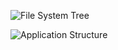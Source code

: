 ![File System Tree](./server/public/images/fileSystemTree.png)

![Application Structure](./server/public/images/tux.png)
